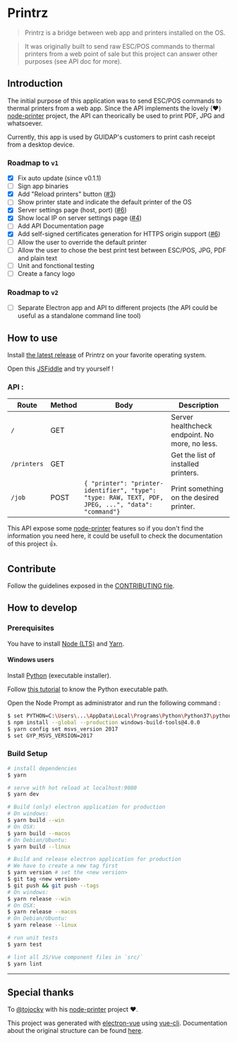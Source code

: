# Printrz

> Printrz is a bridge between web app and printers installed on the OS.

> It was originally built to send raw ESC/POS commands to thermal printers from a web point of sale but this project can answer other purposes (see API doc for more).

## Introduction
The initial purpose of this application was to send ESC/POS commands to thermal printers from a web app.
Since the API implements the lovely (♥) [node-printer](https://github.com/tojocky/node-printer) project, the API can theorically be used to print PDF, JPG and whatsoever.

Currently, this app is used by GUIDAP's customers to print cash receipt from a desktop device.

### Roadmap to `v1`
- [x] Fix auto update (since v0.1.1)
- [ ] Sign app binaries
- [x] Add "Reload printers" button ([#3](https://github.com/Guidap/printrz/issues/3))
- [ ] Show printer state and indicate the default printer of the OS
- [x] Server settings page (host, port) ([#6](https://github.com/Guidap/printrz/issues/5))
- [x] Show local IP on server settings page ([#4](https://github.com/Guidap/printrz/issues/4))
- [ ] Add API Documentation page
- [x] Add self-signed certificates generation for HTTPS origin support ([#6](https://github.com/Guidap/printrz/issues/6))
- [ ] Allow the user to override the default printer
- [ ] Allow the user to chose the best print test between ESC/POS, JPG, PDF and plain text
- [ ] Unit and fonctional testing
- [ ] Create a fancy logo

### Roadmap to `v2`
- [ ] Separate Electron app and API to different projects (the API could be useful as a standalone command line tool)

## How to use
Install [the latest release](https://github.com/Guidap/printrz/releases/latest) of Printrz on your favorite operating system.

Open this [JSFiddle](https://jsfiddle.net/3pc1vna5/) and try yourself !

### API :
| Route       | Method | Body                                                                                                                             | Description                                    |
|-------------|--------|----------------------------------------------------------------------------------------------------------------------------------|------------------------------------------------|
| `/`         | GET    |                                                                                                                                  | Server healthcheck endpoint. No more, no less. |
| `/printers` | GET    |                                                                                                                                  | Get the list of installed printers.            |
| `/job`      | POST   | `{ "printer": "printer-identifier", "type": "type: RAW, TEXT, PDF, JPEG, ...", "data": "command"}` | Print something on the desired printer.        |

This API expose some [node-printer](https://github.com/tojocky/node-printer) features so if you don't find the information you need here, it could be usefull to check the documentation of this project 👍.

## Contribute
Follow the guidelines exposed in the [CONTRIBUTING file](https://github.com/Guidap/printrz/blob/master/CONTRIBUTING.md). 

## How to develop
### Prerequisites
You have to install [Node (LTS)](https://nodejs.org/en/) and [Yarn](https://yarnpkg.com/fr/docs/install).

#### Windows users
Install [Python](https://www.python.org/downloads/windows/) (executable installer).

Follow [this tutorial](https://projects.raspberrypi.org/en/projects/using-pip-on-windows/5) to know the Python executable path.

Open the Node Prompt as administrator and run the following command :
```bash
$ set PYTHON=C:\Users\...\AppData\Local\Programs\Python\Python37\python.exe # Change with your own Path
$ npm install --global --production windows-build-tools@4.0.0
$ yarn config set msvs_version 2017
$ set GYP_MSVS_VERSION=2017
```

### Build Setup
``` bash
# install dependencies
$ yarn

# serve with hot reload at localhost:9080
$ yarn dev

# Build (only) electron application for production
# On windows:
$ yarn build --win
# On OSX:
$ yarn build --macos
# On Debian/Ubuntu:
$ yarn build --linux

# Build and release electron application for production
# We have to create a new tag first
$ yarn version # set the <new version>
$ git tag <new version>
$ git push && git push --tags
# On windows:
$ yarn release --win
# On OSX:
$ yarn release --macos
# On Debian/Ubuntu:
$ yarn release --linux

# run unit tests
$ yarn test

# lint all JS/Vue component files in `src/`
$ yarn lint
```

---
## Special thanks

To [@tojocky](https://github.com/tojocky) with his [node-printer](https://github.com/tojocky/node-printer) project ❤️.

This project was generated with [electron-vue](https://github.com/SimulatedGREG/electron-vue) using [vue-cli](https://github.com/vuejs/vue-cli). Documentation about the original structure can be found [here](https://simulatedgreg.gitbooks.io/electron-vue/content/index.html).
